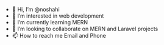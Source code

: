 - 👋 Hi, I’m @noshahi
- 👀 I’m interested in web development
- 🌱 I’m currently learning MERN
- 💞️ I’m looking to collaborate on MERN and Laravel projects
- 📫 How to reach me Email and Phone

<!---
noshahi/noshahi is a ✨ special ✨ repository because its `README.md` (this file) appears on your GitHub profile.
You can click the Preview link to take a look at your changes.
--->
